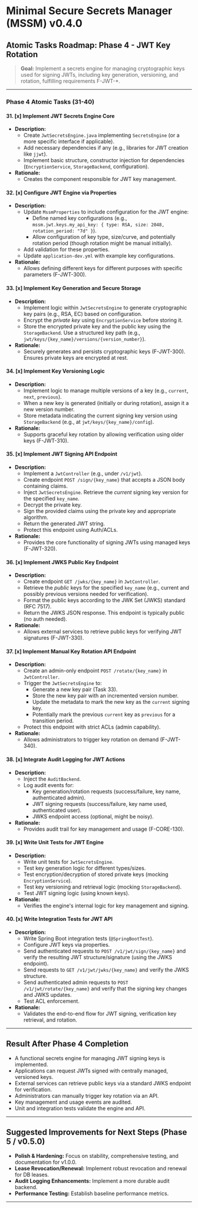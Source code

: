 # Minimal Secure Secrets Manager (MSSM) v0.4.0

## Atomic Tasks Roadmap: Phase 4 - JWT Key Rotation

> **Goal:** Implement a secrets engine for managing cryptographic keys used for signing JWTs, including key generation, versioning, and rotation, fulfilling requirements F-JWT-*.

---

### Phase 4 Atomic Tasks (31-40)

#### 31. [x] Implement JWT Secrets Engine Core
- **Description:**
    - Create `JwtSecretsEngine.java` implementing `SecretsEngine` (or a more specific interface if applicable).
    - Add necessary dependencies if any (e.g., libraries for JWT creation like `jjwt`).
    - Implement basic structure, constructor injection for dependencies (`EncryptionService`, `StorageBackend`, configuration).
- **Rationale:**
    - Creates the component responsible for JWT key management.

#### 32. [x] Configure JWT Engine via Properties
- **Description:**
    - Update `MssmProperties` to include configuration for the JWT engine:
        - Define named key configurations (e.g., `mssm.jwt.keys.my_api_key: { type: RSA, size: 2048, rotation_period: "7d" }`).
        - Allow configuration of key type, size/curve, and potentially rotation period (though rotation might be manual initially).
    - Add validation for these properties.
    - Update `application-dev.yml` with example key configurations.
- **Rationale:**
    - Allows defining different keys for different purposes with specific parameters (F-JWT-300).

#### 33. [x] Implement Key Generation and Secure Storage
- **Description:**
    - Implement logic within `JwtSecretsEngine` to generate cryptographic key pairs (e.g., RSA, EC) based on configuration.
    - Encrypt the *private key* using `EncryptionService` before storing it.
    - Store the encrypted private key and the public key using the `StorageBackend`. Use a structured key path (e.g., `jwt/keys/{key_name}/versions/{version_number}`).
- **Rationale:**
    - Securely generates and persists cryptographic keys (F-JWT-300). Ensures private keys are encrypted at rest.

#### 34. [x] Implement Key Versioning Logic
- **Description:**
    - Implement logic to manage multiple versions of a key (e.g., `current`, `next`, `previous`).
    - When a new key is generated (initially or during rotation), assign it a new version number.
    - Store metadata indicating the current signing key version using `StorageBackend` (e.g., at `jwt/keys/{key_name}/config`).
- **Rationale:**
    - Supports graceful key rotation by allowing verification using older keys (F-JWT-310).

#### 35. [x] Implement JWT Signing API Endpoint
- **Description:**
    - Implement a `JwtController` (e.g., under `/v1/jwt`).
    - Create endpoint `POST /sign/{key_name}` that accepts a JSON body containing claims.
    - Inject `JwtSecretsEngine`. Retrieve the *current* signing key version for the specified `key_name`.
    - Decrypt the private key.
    - Sign the provided claims using the private key and appropriate algorithm.
    - Return the generated JWT string.
    - Protect this endpoint using Auth/ACLs.
- **Rationale:**
    - Provides the core functionality of signing JWTs using managed keys (F-JWT-320).

#### 36. [x] Implement JWKS Public Key Endpoint
- **Description:**
    - Create endpoint `GET /jwks/{key_name}` in `JwtController`.
    - Retrieve the *public* keys for the specified `key_name` (e.g., current and possibly previous versions needed for verification).
    - Format the public keys according to the JWK Set (JWKS) standard (RFC 7517).
    - Return the JWKS JSON response. This endpoint is typically public (no auth needed).
- **Rationale:**
    - Allows external services to retrieve public keys for verifying JWT signatures (F-JWT-330).

#### 37. [x] Implement Manual Key Rotation API Endpoint
- **Description:**
    - Create an admin-only endpoint `POST /rotate/{key_name}` in `JwtController`.
    - Trigger the `JwtSecretsEngine` to:
        - Generate a new key pair (Task 33).
        - Store the new key pair with an incremented version number.
        - Update the metadata to mark the new key as the `current` signing key.
        - Potentially mark the previous `current` key as `previous` for a transition period.
    - Protect this endpoint with strict ACLs (admin capability).
- **Rationale:**
    - Allows administrators to trigger key rotation on demand (F-JWT-340).

#### 38. [x] Integrate Audit Logging for JWT Actions
- **Description:**
    - Inject the `AuditBackend`.
    - Log audit events for:
        - Key generation/rotation requests (success/failure, key name, authenticated admin).
        - JWT signing requests (success/failure, key name used, authenticated user).
        - JWKS endpoint access (optional, might be noisy).
- **Rationale:**
    - Provides audit trail for key management and usage (F-CORE-130).

#### 39. [x] Write Unit Tests for JWT Engine
- **Description:**
    - Write unit tests for `JwtSecretsEngine`.
    - Test key generation logic for different types/sizes.
    - Test encryption/decryption of stored private keys (mocking `EncryptionService`).
    - Test key versioning and retrieval logic (mocking `StorageBackend`).
    - Test JWT signing logic (using known keys).
- **Rationale:**
    - Verifies the engine's internal logic for key management and signing.

#### 40. [x] Write Integration Tests for JWT API
- **Description:**
    - Write Spring Boot integration tests (`@SpringBootTest`).
    - Configure JWT keys via properties.
    - Send authenticated requests to `POST /v1/jwt/sign/{key_name}` and verify the resulting JWT structure/signature (using the JWKS endpoint).
    - Send requests to `GET /v1/jwt/jwks/{key_name}` and verify the JWKS structure.
    - Send authenticated admin requests to `POST /v1/jwt/rotate/{key_name}` and verify that the signing key changes and JWKS updates.
    - Test ACL enforcement.
- **Rationale:**
    - Validates the end-to-end flow for JWT signing, verification key retrieval, and rotation.

---

## Result After Phase 4 Completion

- A functional secrets engine for managing JWT signing keys is implemented.
- Applications can request JWTs signed with centrally managed, versioned keys.
- External services can retrieve public keys via a standard JWKS endpoint for verification.
- Administrators can manually trigger key rotation via an API.
- Key management and usage events are audited.
- Unit and integration tests validate the engine and API.

---

## Suggested Improvements for Next Steps (Phase 5 / v0.5.0)

- **Polish & Hardening:** Focus on stability, comprehensive testing, and documentation for v1.0.0.
- **Lease Revocation/Renewal:** Implement robust revocation and renewal for DB leases.
- **Audit Logging Enhancements:** Implement a more durable audit backend.
- **Performance Testing:** Establish baseline performance metrics.

---